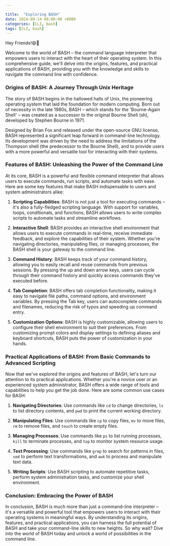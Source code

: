 ```yaml
---

title:  "Exploring BASH"
date: 2024-09-14 00:00:00 +0800
categories: [CLI, bash] 
tags: [CLI, bash] 
---
```

Hey Friends!😄👋

Welcome to the world of BASH – the command language interpreter that empowers users to interact with the heart of their operating system. In this comprehensive guide, we'll delve into the origins, features, and practical applications of BASH, providing you with the knowledge and skills to navigate the command line with confidence.

### Origins of BASH: A Journey Through Unix Heritage

The story of BASH begins in the hallowed halls of Unix, the pioneering operating system that laid the foundation for modern computing. Born out of necessity in the late 1980s, BASH – which stands for the 'Bourne-Again Shell' – was created as a successor to the original Bourne Shell (sh), developed by Stephen Bourne in 1971.

Designed by Brian Fox and released under the open-source GNU license, BASH represented a significant leap forward in command-line technology. Its development was driven by the need to address the limitations of the Thompson shell (the predecessor to the Bourne Shell), and to provide users with a more powerful and versatile tool for interacting with their systems.

### Features of BASH: Unleashing the Power of the Command Line

At its core, BASH is a powerful and flexible command interpreter that allows users to execute commands, run scripts, and automate tasks with ease. Here are some key features that make BASH indispensable to users and system administrators alike:

1. **Scripting Capabilities**: BASH is not just a tool for executing commands – it's also a fully-fledged scripting language. With support for variables, loops, conditionals, and functions, BASH allows users to write complex scripts to automate tasks and streamline workflows.

2. **Interactive Shell**: BASH provides an interactive shell environment that allows users to execute commands in real-time, receive immediate feedback, and explore the capabilities of their system. Whether you're navigating directories, manipulating files, or managing processes, the BASH shell is your gateway to the command line.

3. **Command History**: BASH keeps track of your command history, allowing you to easily recall and reuse commands from previous sessions. By pressing the up and down arrow keys, users can cycle through their command history and quickly access commands they've executed before.

4. **Tab Completion**: BASH offers tab completion functionality, making it easy to navigate file paths, command options, and environment variables. By pressing the Tab key, users can autocomplete commands and filenames, reducing the risk of typos and speeding up command entry.

5. **Customization Options**: BASH is highly customizable, allowing users to configure their shell environment to suit their preferences. From customizing prompt colors and display settings to defining aliases and keyboard shortcuts, BASH puts the power of customization in your hands.

### Practical Applications of BASH: From Basic Commands to Advanced Scripting

Now that we've explored the origins and features of BASH, let's turn our attention to its practical applications. Whether you're a novice user or an experienced system administrator, BASH offers a wide range of tools and capabilities to help you get the job done. Here are some common use cases for BASH:

1. **Navigating Directories**: Use commands like `cd` to change directories, `ls` to list directory contents, and `pwd` to print the current working directory.

2. **Manipulating Files**: Use commands like `cp` to copy files, `mv` to move files, `rm` to remove files, and `touch` to create empty files.

3. **Managing Processes**: Use commands like `ps` to list running processes, `kill` to terminate processes, and `top` to monitor system resource usage.

4. **Text Processing**: Use commands like `grep` to search for patterns in files, `sed` to perform text transformations, and `awk` to process and manipulate text data.

5. **Writing Scripts**: Use BASH scripting to automate repetitive tasks, perform system administration tasks, and customize your shell environment.

### Conclusion: Embracing the Power of BASH

In conclusion, BASH is much more than just a command-line interpreter – it's a versatile and powerful tool that empowers users to interact with their operating systems in meaningful ways. By understanding its origins, features, and practical applications, you can harness the full potential of BASH and take your command-line skills to new heights. So why wait? Dive into the world of BASH today and unlock a world of possibilities in the command line.
